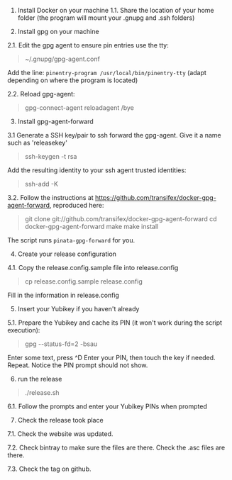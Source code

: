 1. Install Docker on your machine
1.1. Share the location of your home folder (the program will mount your .gnupg and .ssh folders)

2. Install gpg on your machine

2.1. Edit the gpg agent to ensure pin entries use the tty:
> ~/.gnupg/gpg-agent.conf

Add the line: `pinentry-program /usr/local/bin/pinentry-tty` (adapt depending on where the program is located)

2.2. Reload gpg-agent:

> gpg-connect-agent reloadagent /bye

3. Install gpg-agent-forward

3.1 Generate a SSH key/pair to ssh forward the gpg-agent. Give it a name such as 'releasekey'

> ssh-keygen -t rsa

Add the resulting identity to your ssh agent trusted identities:

> ssh-add -K <private key>

3.2. Follow the instructions at https://github.com/transifex/docker-gpg-agent-forward, reproduced here:

> git clone git://github.com/transifex/docker-gpg-agent-forward
> cd docker-gpg-agent-forward
> make
> make install

The script runs `pinata-gpg-forward` for you.

4. Create your release configuration

4.1. Copy the release.config.sample file into release.config

> cp release.config.sample release.config

Fill in the information in release.config

5. Insert your Yubikey if you haven't already

5.1. Prepare the Yubikey and cache its PIN (it won't work during the script execution):

> gpg --status-fd=2 -bsau <YOUR KEY ID>

Enter some text, press ^D
Enter your PIN, then touch the key if needed.
Repeat. Notice the PIN prompt should not show.

6. run the release

> ./release.sh

6.1. Follow the prompts and enter your Yubikey PINs when prompted

7. Check the release took place

7.1. Check the website was updated.

7.2. Check bintray to make sure the files are there. Check the .asc files are there.

7.3. Check the tag on github.
